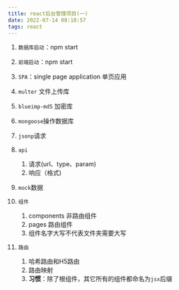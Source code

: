```yaml
---
title: react后台管理项目(一)
date: 2022-07-14 08:18:57
tags: react
---
```


1. `数据库启动`：npm start
   
2. `前端启动`：npm start

3. `SPA`：single page application 单页应用

4. `multer` 文件上传库

5. `blueimp-md5` 加密库

6. `mongoose`操作数据库

7. `jsonp`请求

8. `api`
   1. 请求(url、type、param)
   2. 响应（格式)

9. `mock`数据

10. `组件`
    1.  components 非路由组件
    2.  pages 路由组件
    3.  组件名字大写不代表文件夹需要大写

11. `路由`
    1.  哈希路由和H5路由
    2.  路由映射
    3.  **习惯**：除了根组件，其它所有的组件都命名为`jsx`后缀